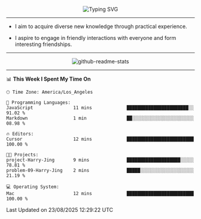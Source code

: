 <p align="center">
  <img src="https://readme-typing-svg.demolab.com?font=Fira+Code&weight=500&size=32&duration=2500&pause=1600&center=true&vCenter=true&random=false&width=1024&height=64&lines=Hi+there+%F0%9F%91%8B;I'm+delighted+you+could+make+it+here+%F0%9F%8E%89;I'm+Harry%2C+a+college+student+still+finding+my+way" alt="Typing SVG" />
</p>


---


- I aim to acquire diverse new knowledge through practical experience.

- I aspire to engage in friendly interactions with everyone and form interesting friendships.


---


<p align="center">
  <img src="https://github-readme-stats.vercel.app/api?username=Harry-Jing&show_icons=true" alt="github-readme-stats"/>
</p>


---

<!--START_SECTION:waka-->
📊 **This Week I Spent My Time On** 

```text
🕑︎ Time Zone: America/Los_Angeles

💬 Programming Languages: 
JavaScript               11 mins             ███████████████████████░░   91.02 % 
Markdown                 1 min               ██░░░░░░░░░░░░░░░░░░░░░░░   08.98 % 

🔥 Editors: 
Cursor                   12 mins             █████████████████████████   100.00 % 

🐱‍💻 Projects: 
project-Harry-Jing       9 mins              ████████████████████░░░░░   78.81 % 
problem-09-Harry-Jing    2 mins              █████░░░░░░░░░░░░░░░░░░░░   21.19 % 

💻 Operating System: 
Mac                      12 mins             █████████████████████████   100.00 % 
```


 Last Updated on 23/08/2025 12:29:22 UTC
<!--END_SECTION:waka-->

